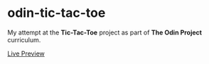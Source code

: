 # odin-tic-tac-toe

My attempt at the **Tic-Tac-Toe** project as part of **The Odin Project** curriculum.

[Live Preview](https://elliottfeltham.github.io/odin-tic-tac-toe/)
